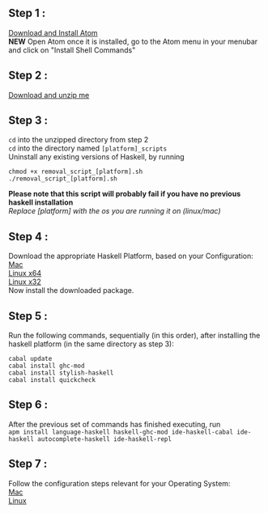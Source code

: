 ## Step 1 :
[Download and Install Atom](https://atom.io)
<br />
**NEW** Open Atom once it is installed, go to the Atom menu in your menubar and click on "Install Shell Commands"
## Step 2 :
[Download and unzip me](https://github.com/livecodealex/haskell-atom/archive/master.zip)
## Step 3 :
`cd` into the unzipped directory from step 2 <br />
`cd` into the directory named `[platform]_scripts` <br />
Uninstall any existing versions of Haskell, by running
```
chmod +x removal_script_[platform].sh
./removal_script_[platform].sh
```
**Please note that this script will probably fail if you have no previous haskell installation**<br />
*Replace [platform] with the os you are running it on (linux/mac)*
## Step 4 :
Download the appropriate Haskell Platform, based on your Configuration:<br />
[Mac](https://www.haskell.org/platform/download/8.0.2/Haskell%20Platform%208.0.2%20Full%2064bit-signed.pkg) <br />
[Linux x64](https://www.haskell.org/platform/download/8.0.2/haskell-platform-8.0.2-unknown-posix--full-x86_64.tar.gz) <br />
[Linux x32](https://www.haskell.org/platform/download/8.0.2/haskell-platform-8.0.2-unknown-posix--full-i386.tar.gz) <br />Now install the downloaded package.
## Step 5 :
Run the following commands, sequentially (in this order), after installing the haskell platform (in the same directory as step 3):<br />
```
cabal update
cabal install ghc-mod
cabal install stylish-haskell
cabal install quickcheck
```
## Step 6 :
After the previous set of commands has finished executing, run<br />
`apm install language-haskell haskell-ghc-mod ide-haskell-cabal ide-haskell autocomplete-haskell ide-haskell-repl`
## Step 7 :
Follow the configuration steps relevant for your Operating System:<br />
[Mac](https://github.com/livecodealex/haskell-atom/blob/master/Instructions/config_mac.md)<br />
[Linux](https://github.com/livecodealex/haskell-atom/blob/master/Instructions/config_linux.md)
